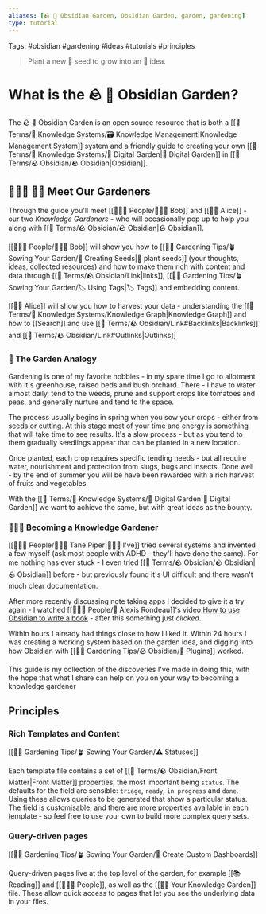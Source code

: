 ```yaml
---
aliases: [🪨 🌳 Obsidian Garden, Obsidian Garden, garden, gardening]
type: tutorial
---
```

Tags: #obsidian #gardening #ideas #tutorials #principles

> Plant a new 🌱 seed to grow into an 🌺 idea.

# What is the 🪨 🌳 Obsidian Garden?
The 🪨 🌳 Obsidian Garden is an open source resource that is both a [[📇 Terms/🧠 Knowledge Systems/🗃 Knowledge Management|Knowledge Management System]] system and a friendly guide to creating your own [[📇 Terms/🧠 Knowledge Systems/🌳 Digital Garden|🌳 Digital Garden]] in  [[📇 Terms/🪨 Obsidian/🪨 Obsidian|Obsidian]].

## 👨🏻‍🌾 👩‍🌾 Meet Our Gardeners

Through the guide you'll meet [[👨‍👧‍👦 People/👨🏻‍🌾 Bob]] and [[👩‍🌾 Alice]] - our two *Knowledge Gardeners* - who will occasionally pop up to help you along with [[📇 Terms/🪨 Obsidian/🪨 Obsidian|🪨 Obsidian]].

[[👨‍👧‍👦 People/👨🏻‍🌾 Bob]] will show you how to [[👩‍🌾 Gardening Tips/🪴 Sowing Your Garden/🌱 Creating Seeds|🌱 plant seeds]] (your thoughts, ideas, collected resources) and how to make them rich with content and data through [[📇 Terms/🪨 Obsidian/Link|links]], [[👩‍🌾 Gardening Tips/🪴 Sowing Your Garden/🏷 Using Tags|🏷 Tags]] and embedding content.

[[👩‍🌾 Alice]] will show you how to harvest your data - understanding the [[📇 Terms/🧠 Knowledge Systems/Knowledge Graph|Knowledge Graph]] and how to [[Search]] and use [[📇 Terms/🪨 Obsidian/Link#Backlinks|Backlinks]] and [[📇 Terms/🪨 Obsidian/Link#Outlinks|Outlinks]]

### 🌺 The Garden Analogy
Gardening is one of my favorite hobbies - in my spare time I go to allotment with it's greenhouse, raised beds and bush orchard. There - I have to water almost daily, tend to the weeds, prune and support crops like tomatoes and peas, and generally nurture and tend to the space.

The process usually begins in spring when you sow your crops - either from seeds or cutting. At this stage most of your time and energy is something that will take time to see results.  It's a slow process - but as you tend to them gradually seedlings appear that can be planted in a new location.

Once planted, each crop requires specific tending needs - but all require water, nourishment and protection from slugs, bugs and insects.  Done well - by the end of summer you will be have been rewarded with a rich harvest of fruits and vegetables.

With the [[📇 Terms/🧠 Knowledge Systems/🌳 Digital Garden|🌳 Digital Garden]] we want to achieve the same, but with great ideas as the bounty.

### 🧑🏻‍💻 Becoming a Knowledge Gardener
[[👨‍👧‍👦 People/🧑🏻‍💻 Tane Piper|🧑🏻‍💻 I've]] tried several systems and invented a few myself (ask most people with ADHD - they'll have done the same). For me nothing has ever stuck - I even tried [[📇 Terms/🪨 Obsidian/🪨 Obsidian|🪨 Obsidian]] before - but previously found it's UI difficult and there wasn't much clear documentation.

After more recently discussing note taking apps I decided to give it a try again - I watched [[👨‍👧‍👦 People/👤 Alexis Rondeau]]'s video [How to use Obsidian to write a book](https://www.youtube.com/watch?v=pP4AeGY2mz4) - after this something just *clicked*.  

Within hours I already had things close to how I liked it. Within 24 hours I was creating a working system based on the garden idea, and digging into how Obsidian with [[👩‍🌾 Gardening Tips/🪨 Obsidian/🔌 Plugins]] worked.

This guide is my collection of the discoveries I've made in doing this, with the hope that what I share can help on you on your way to becoming a knowledge gardener

## Principles

### Rich Templates and Content
[[👩‍🌾 Gardening Tips/🪴 Sowing Your Garden/⚠️ Statuses]]

Each template file contains a set of [[📇 Terms/🪨 Obsidian/Front Matter|Front Matter]] properties, the most important being `status`.  The defaults for the field are sensible: `triage`, `ready`, `in progress` and `done`.  Using these allows queries to be generated that show a particular status.  The field is customisable, and there are more properties available in each template - so feel free to use your own to build more complex query sets.

### Query-driven pages
[[👩‍🌾 Gardening Tips/🪴 Sowing Your Garden/🎯 Create Custom Dashboards]]

Query-driven pages live at the top level of the garden, for example [[📚 Reading]] and [[👨‍👧‍👦 People]], as well as the [[👩‍🌾 Your Knowledge Garden]] file. These allow quick access to pages that let you see the underlying data in your files.